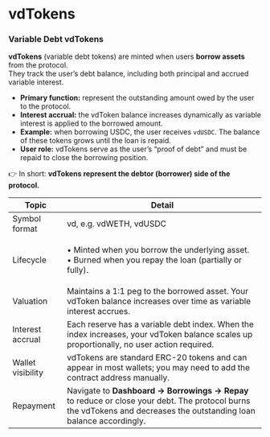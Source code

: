 # vdTokens

### Variable Debt vdTokens

**vdTokens** (variable debt tokens) are minted when users **borrow assets** from the protocol.\
They track the user’s debt balance, including both principal and accrued variable interest.

* **Primary function:** represent the outstanding amount owed by the user to the protocol.
* **Interest accrual:** the vdToken balance increases dynamically as variable interest is applied to the borrowed amount.
* **Example:** when borrowing USDC, the user receives `vdUSDC`. The balance of these tokens grows until the loan is repaid.
* **User role:** vdTokens serve as the user’s “proof of debt” and must be repaid to close the borrowing position.

👉 In short: **vdTokens represent the debtor (borrower) side of the protocol.**



| Topic             | Detail                                                                                                                                                               |
| ----------------- | -------------------------------------------------------------------------------------------------------------------------------------------------------------------- |
| Symbol format     | vd, e.g. vdWETH, vdUSDC                                                                                                                                              |
| Lifecycle         | <p>• Minted when you borrow the underlying asset.<br>• Burned when you repay the loan (partially or fully).</p>                                                      |
| Valuation         | Maintains a 1:1 peg to the borrowed asset. Your vdToken balance increases over time as variable interest accrues.                                                    |
| Interest accrual  | Each reserve has a variable debt index. When the index increases, your vdToken balance scales up proportionally, no user action required.                            |
| Wallet visibility | vdTokens are standard ERC-20 tokens and can appear in most wallets; you may need to add the contract address manually.                                               |
| Repayment         | Navigate to **Dashboard → Borrowings → Repay** to reduce or close your debt. The protocol burns the vdTokens and decreases the outstanding loan balance accordingly. |
